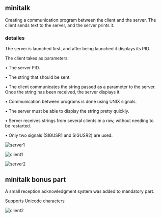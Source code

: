 ## minitalk

Creating a communication program between the client and the server. The client sends text to the server, and the server prints it.

### detailes

The server is launched first, and after being launched it displays its PID.

The client takes as parameters:

• The server PID.

• The string that should be sent.

• The client communicates the string passed as a parameter to the server. Once the string has been received, the server displays it.

• Communication between programs is done using UNIX signals.

• The server must be able to display the string pretty quickly.

• Server receives strings from several clients in a row, without needing to be restarted.

• Only two signals (SIGUSR1 and SIGUSR2) are used.

![server1](https://user-images.githubusercontent.com/83021442/125605557-292d29fb-b043-40db-9bea-06f7b2f9c2b1.jpeg)

![client1](https://user-images.githubusercontent.com/83021442/125605623-f9c49fdd-9cc3-44d8-9564-a248aa040b32.jpeg)

![server2](https://user-images.githubusercontent.com/83021442/125605587-4e8dbabe-854e-40c7-9d85-fbf4f6972e68.jpeg)


## minitalk bonus part

A small reception acknowledgment system was added to mandatory part.

Supports Unicode characters

![client2](https://user-images.githubusercontent.com/83021442/125605636-157db784-e4aa-4830-b060-80a8011fe3aa.jpeg)  

<!--Detailed information is in [en.subject_minitalk.pdf](https://github.com/lelle-asem/03_minitalk/blob/master/en.subject_minitalk.pdf)-->
